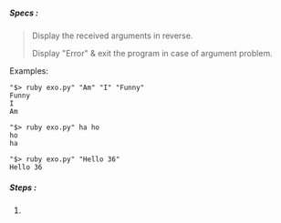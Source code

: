 ##### Specs :

> Display the received arguments in reverse.
>
> Display "Error" & exit the program
> in case of argument problem.

Examples:

```
"$> ruby exo.py" "Am" "I" "Funny"
Funny
I
Am
```

```
"$> ruby exo.py" ha ho
ho
ha
```

```
"$> ruby exo.py" "Hello 36"
Hello 36
```

##### Steps :

1.  


